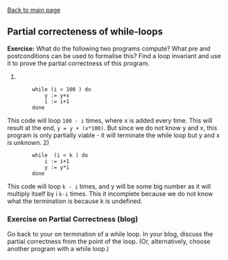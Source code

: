 [Back to main page](https://ereeq.github.io/proglangblog/)

## Partial correcteness of while-loops

**Exercise:** What do the following two programs compute? What pre and postconditions can be used to formalise this? Find a loop invariant and use it to prove the partial correctness of this program.

1)
````
        while (i < 100 ) do
            y := y+x
            i := i+1  
        done
````
This code will loop `100 - i` times, where x is added every time. This will result at the end, `y = y + (x*100)`. But since we do not know y and x, this program is only partially viable - it will terminate the while loop but y and x is unknown.
2)
````
        while  (i < k ) do
            i := i+1
            y := y*i
        done
````
This code will loop `k - i` times, and y will be some big number as it will multiply itself by i `k-i` times. This it incomplete because we do not know what the termination is because k is undefined.
### Exercise on Partial Correctness (blog)

Go back to your on termination of a while loop. In your blog, discuss the partial correctness from the point of the loop. (Or, alternatively, choose another program with a while loop.)
